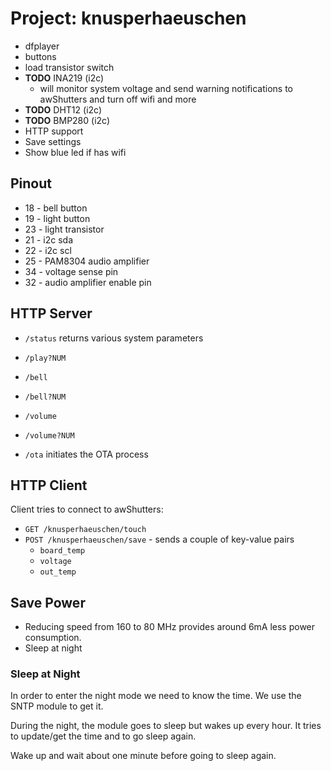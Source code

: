 # Project: knusperhaeuschen

* dfplayer
* buttons
* load transistor switch
* **TODO** INA219 (i2c)
  * will monitor system voltage and send warning notifications to awShutters
    and turn off wifi and more
* **TODO** DHT12 (i2c)
* **TODO** BMP280 (i2c)
* HTTP support
* Save settings
* Show blue led if has wifi


## Pinout

* 18 - bell button
* 19 - light button
* 23 - light transistor
* 21 - i2c sda
* 22 - i2c scl
* 25 - PAM8304 audio amplifier
* 34 - voltage sense pin
* 32 - audio amplifier enable pin


## HTTP Server

* `/status` returns various system parameters

* `/play?NUM`

* `/bell`

* `/bell?NUM`

* `/volume`

* `/volume?NUM`

* `/ota` initiates the OTA process


## HTTP Client

Client tries to connect to awShutters:
* `GET /knusperhaeuschen/touch`
* `POST /knusperhaeuschen/save` - sends a couple of key-value pairs
  * `board_temp`
  * `voltage`
  * `out_temp`


## Save Power

* Reducing speed from 160 to 80 MHz provides around 6mA less power consumption.
* Sleep at night


### Sleep at Night

In order to enter the night mode we need to know the time. We use the SNTP
module to get it.

During the night, the module goes to sleep but wakes up every hour. It tries
to update/get the time and to go sleep again.

Wake up and wait about one minute before
going to sleep again.
